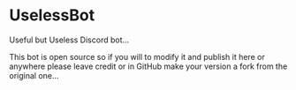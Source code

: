 # UselessBot
Useful but Useless Discord bot...

This bot is open source so if you will to modify it and publish it here or anywhere please leave credit or in GitHub make your version a fork from the original one...
